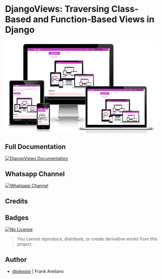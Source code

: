 # DjangoViews: Traversing Class-Based and Function-Based Views in Django

![Responsive Mockup image](https://github.com/plexoio/djangoviews/blob/main/docs/assets/img/mockup.png)

## Full Documentation

[![DjangoViews Documentation](https://img.shields.io/badge/View-DjangoViews_Documentation-blue)](https://plexoio.github.io/djangoviews/)

## Whatsapp Channel

[![Whatsapp Channel](https://img.shields.io/badge/View-Whatsapp_Channel-green)](https://whatsapp.com/channel/0029VaCsHbn5a23x7hElJL2r) 

## Credits

## Badges

[![No License](https://img.shields.io/badge/License-No_License-red)](https://plexoio.github.io/py/LICENSE/) 

> You cannot reproduce, distribute, or create derivative works from this project.

## Author

- [@plexoio](https://www.github.com/plexoio) | Frank Arellano

